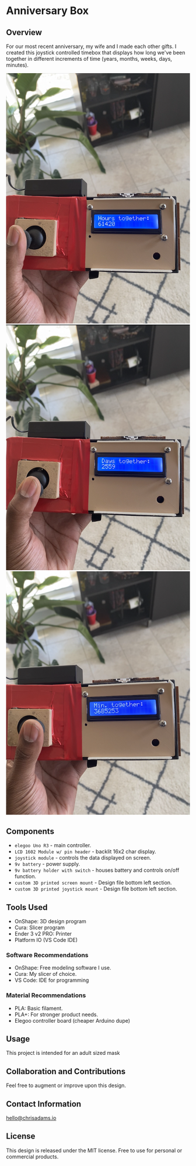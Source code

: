 # Anniversary Box 

## Overview
For our most recent anniversary, my wife and I made each other gifts. I created this joystick controlled timebox that displays how long we've been together in different increments of time (years, months, weeks, days, minutes).

![Screenshot](/images/IMG_5863.png)
![Screenshot](/images/IMG_5864.PNG)
![Screenshot](/images/IMG_5865.PNG)

## Components
- `elegoo Uno R3` - main controller.
- `LCD 1602 Module w/ pin header` - backlit 16x2 char display.
- `joystick module` - controls the data displayed on screen.
- `9v battery` - power supply.
- `9v battery holder with switch` - houses battery and controls on/off function.
- `custom 3D printed screen mount` - Design file bottom left section.
- `custom 3D printed joystick mount` - Design file bottom left section.

## Tools Used
- OnShape: 3D design program
- Cura: Slicer program
- Ender 3 v2 PRO: Printer
- Platform IO (VS Code IDE)


### Software Recommendations
- OnShape: Free modeling software I use.
- Cura: My slicer of choice.
- VS Code: IDE for programming

### Material Recommendations
- PLA: Basic filament.
- PLA+: For stronger product needs.
- Elegoo controller board (cheaper Arduino dupe)

## Usage
This project is intended for an adult sized mask 

## Collaboration and Contributions
Feel free to augment or improve upon this design.

## Contact Information
hello@chrisadams.io

## License
This design is released under the MIT license. Free to use for personal or commercial products.

